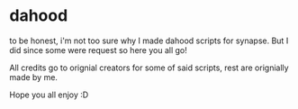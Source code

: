 # dahood
to be honest, i'm not too sure why I made dahood scripts for synapse. But I did since some were request so here you all go!


All credits go to orignial creators for some of said scripts, rest are orignially made by me. 



Hope you all enjoy :D
